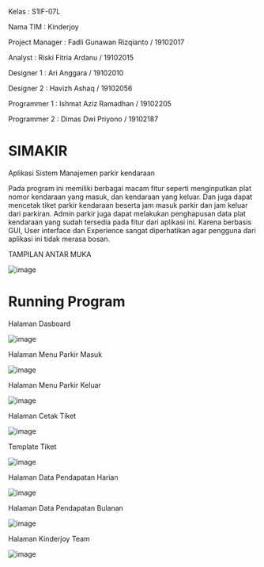 Kelas : S1IF-07L

Nama TIM : Kinderjoy

Project Manager : Fadli Gunawan Rizqianto / 19102017

Analyst : Riski Fitria Ardanu / 19102015

Designer 1 : Ari Anggara / 19102010

Designer 2 : Havizh Ashaq / 19102056

Programmer 1 : Ishmat Aziz Ramadhan / 19102205

Programmer 2 : Dimas Dwi Priyono / 19102187

# SIMAKIR
Aplikasi Sistem Manajemen parkir kendaraan

Pada program ini memiliki berbagai macam fitur seperti menginputkan plat nomor kendaraan yang masuk, dan kendaraan yang keluar. Dan juga dapat mencetak tiket parkir kendaraan beserta jam masuk parkir dan jam keluar dari parkiran. Admin parkir juga dapat melakukan penghapusan data plat kendaraan yang sudah tersedia pada fitur dari aplikasi ini. Karena berbasis GUI, User interface dan Experience sangat diperhatikan agar pengguna dari aplikasi ini tidak merasa bosan.

TAMPILAN ANTAR MUKA

![image](https://user-images.githubusercontent.com/55347282/126071375-117363e5-59a8-447c-89b9-80020a896c6f.png)

# Running Program
Halaman Dasboard

![image](https://user-images.githubusercontent.com/55347282/128618763-f215bf36-5402-4db7-868f-449b6c30dde5.png)

Halaman Menu Parkir Masuk

![image](https://user-images.githubusercontent.com/55347282/128618779-931951b6-ac36-4c87-8406-48425b6c23e4.png)

Halaman Menu Parkir Keluar

![image](https://user-images.githubusercontent.com/55347282/128618784-fef9d649-1360-4023-8551-2193f1857da2.png)

Halaman Cetak Tiket

![image](https://user-images.githubusercontent.com/55347282/128618793-3c9f00e2-aa4e-42f9-9d1d-4a5ec14d16c6.png)

Template Tiket

![image](https://user-images.githubusercontent.com/55347282/128618824-67a06044-ad0f-45c2-864a-285f20840ab9.png)

Halaman Data Pendapatan Harian

![image](https://user-images.githubusercontent.com/55347282/128618835-4aab8dbd-0af4-4436-be7a-3a952e5ab7ad.png)

Halaman Data Pendapatan Bulanan

![image](https://user-images.githubusercontent.com/55347282/128618847-60a3ea21-9e60-4ad1-b78a-8443b8f7041c.png)

Halaman Kinderjoy Team

![image](https://user-images.githubusercontent.com/55347282/128618861-4a091061-68b6-4e99-bbc9-36938507c9b4.png)
